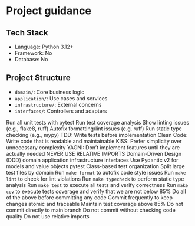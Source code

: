 # Project guidance

## Tech Stack
- Language: Python 3.12+
- Framework: No
- Database: No

## Project Structure
- `domain/`: Core business logic
- `application/`: Use cases and services  
- `infrastructure/`: External concerns
- `interfaces/`: Controllers and adapters

<project-guidelines>
  <commands>
    <command name="make test" purpose="testing">Run all unit tests with pytest</command>
    <command name="make cov" purpose="coverage">Run test coverage analysis</command>
    <command name="make lint" purpose="linting">Show linting issues (e.g., flake8, ruff)</command>
    <command name="make format" purpose="formatting">Autofix formatting/lint issues (e.g. ruff)</command>
    <command name="make typecheck" purpose="type-checking">Run static type checking (e.g., mypy)</command>
  </commands>

  <code-style>
    <principle>TDD: Write tests before implementation</principle>
    <principle>Clean Code: Write code that is readable and maintainable</principle>
    <principle>KISS: Prefer simplicity over unnecessary complexity</principle>
    <principle>YAGNI: Don’t implement features until they are actually needed</principle>
    <principle>NEVER USE RELATIVE IMPORTS</principle>
    <architecture>Domain-Driven Design (DDD)</architecture>
    <modules>
      <module>domain</module>
      <module>application</module>
      <module>infrastructure</module>
      <module>interfaces</module>
    </modules>
    <modeling>Use Pydantic v2 for models and value objects</modeling>
  </code-style>

  <testing>
    <framework>pytest</framework>
    <organization>Class-based test organization</organization>
    <file-structure>Split large test files by domain</file-structure>
  </testing>

  <workflow>
    <step>Run <code>make format</code> to autofix code style issues</step>
    <step>Run <code>make lint</code> to check for lint violations</step>
    <step>Run <code>make typecheck</code> to perform static type analysis</step>
    <step>Run <code>make test</code> to execute all tests and verify correctness</step>
    <step>Run <code>make cov</code> to execute tests coverage and verify that we are not below 85%</step>
    <step>Do all of the above before committing any code</step>
    <step>Commit frequently to keep changes atomic and traceable</step>
    <quality-target>Maintain test coverage above 85%</quality-target>
  </workflow>

  <restrictions>
    <restriction>Do not commit directly to main branch</restriction>
    <restriction>Do not commit without checking code quality</restriction>
    <restriction>Do not use relative imports</restriction>
  </restrictions>
</project-guidelines>
